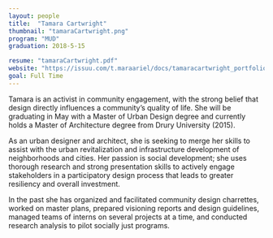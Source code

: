 ```yaml
---
layout: people
title:  "Tamara Cartwright"
thumbnail: "tamaraCartwright.png"
program: "MUD"
graduation: 2018-5-15

resume: "tamaraCartwright.pdf"
website: "https://issuu.com/t.maraariel/docs/tamaracartwright_portfoliopages"
goal: Full Time 
---
```


Tamara is an activist in community engagement, with the strong belief that design directly influences a community’s quality of life. She will be graduating in May with a Master of Urban Design degree and currently holds a Master of Architecture degree from Drury University (2015). 

As an urban designer and architect, she is seeking to merge her skills to assist with the urban revitalization and infrastructure development of neighborhoods and cities. Her passion is social development; she uses thorough research and strong presentation skills to actively engage stakeholders in a participatory design process that leads to greater resiliency and overall investment.

In the past she has organized and facilitated community design charrettes, worked on master plans, prepared visioning reports and design guidelines, managed teams of interns on several projects at a time, and conducted research analysis to pilot socially just programs. 